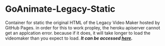 # GoAnimate-Legacy-Static
Container for static the original HTML of the Legacy Video Maker hosted by GitHub Pages. in order for this to work propley, the heroku apiserver cannot get an applcation error. because if it does, it will take longer to load the videomaker than you expect to load.
***It can be accessed [here](https://josephcrosmanplays532.github.io/Vyond-Legacy-Static).***
